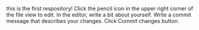 this is the first respository!
Click the  pencil icon in the upper right corner of the file view to edit.
In the editor, write a bit about yourself.
Write a commit message that describes your changes.
Click Commit changes button.
